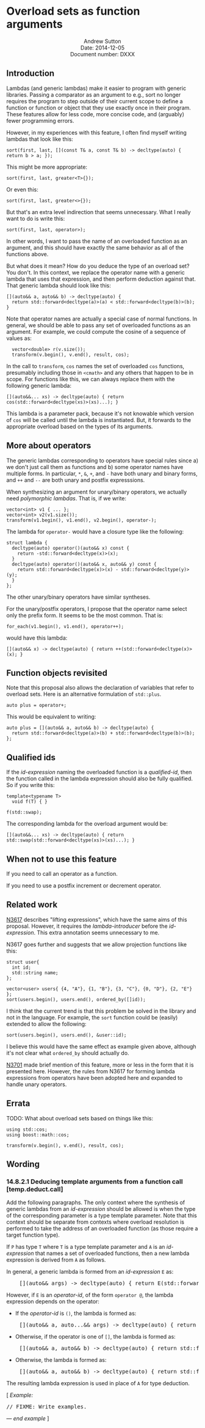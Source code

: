 Overload sets as function arguments
===================================

<div style="text-align:center">
Andrew Sutton<br/>
Date: 2014-12-05<br/>
Document number: DXXX
</div>

## Introduction

Lambdas (and generic lambdas) make it easier to program with generic
libraries. Passing a comparator as an argument to e.g., sort no longer
requires the program to step outside of their current scope to define
a function or function or object that they use exactly once in their
program. These features allow for less code, more concise code, and
(arguably) fewer programming errors.

However, in my experiences with this feature, I often find myself writing
lambdas that look like this:


    sort(first, last, [](const T& a, const T& b) -> decltype(auto) { return b > a; });

This might be more appropriate:

    sort(first, last, greater<T>{});

Or even this:

    sort(first, last, greater<>{});

But that's an extra level indirection that seems unnecessary. What I
really want to do is write this:


    sort(first, last, operator>);

In other words, I want to pass the name of an overloaded function as an
argument, and this should have exactly the same behavior as all of the
functions above.

But what does it mean? How do you deduce the type of an overload set?
You don't. In this context, we replace the operator name with a generic
lambda that uses that expression, and then perform deduction against
that. That generic lambda should look like this:

    [](auto&& a, auto&& b) -> decltype(auto) {
      return std::forward<decltype(a)>(a) < std::forward<decltype(b)>(b);
    }

Note that operator names are actually a special case of normal functions.
In general, we should be able to pass any set of overloaded functions
as an argument. For example, we could compute the cosine of a sequence of
values as:

      vector<double> r(v.size());
      transform(v.begin(), v.end(), result, cos);

In the call to `transform`, `cos` names the set of overloaded `cos`
functions, presumably including those in `<cmath>` and any others
that happen to be in scope. For functions like this, we can always
replace them with the following generic lambda:

    [](auto&&... xs) -> decltype(auto) { return cos(std::forward<decltype(xs)>(xs)...); }

This lambda is a parameter pack, because it's not knowable which version
of `cos` will be called until the lambda is instantiated. But, it forwards
to the appropriate overload based on the types of its arguments.

## More about operators

The generic lambdas corresponding to operators have special rules since
a) we don't just call them as functions and b) some operator names have
multiple forms. In particular, `*`, `&`, `+`, and `-` have both unary
and binary forms, and `++` and `--` are both unary and postfix expresssions.

When synthesizing an argument for unary/binary operators, we actually
need *polymorphic lambdas*. That is, if we write:

    vector<int> v1 { ... };
    vector<int> v2(v1.size());
    transform(v1.begin(), v1.end(), v2.begin(), operator-);

The lambda for `operator-` would have a closure type like the following:

    struct lambda {
      decltype(auto) operator()(auto&& x) const {
        return -std::forward<decltype(x)>(x);
      }
      decltype(auto) operator()(auto&& x, auto&& y) const {
        return std::forward<decltype(x)>(x) - std::forward<decltype(y)>(y);
      }
    };

The other unary/binary operators have similar syntheses.

For the unary/postfix operators, I propose that the operator name select
only the prefix form. It seems to be the most common. That is:

    for_each(v1.begin(), v1.end(), operator++);

would have this lambda:

    [](auto&& x) -> decltype(auto) { return ++(std::forward<decltype(x)>(x); }

## Function objects revisited

Note that this proposal also allows the declaration of variables
that refer to overload sets. Here is an alternative formulation of
`std::plus`.

    auto plus = operator+;

This would be equivalent to writing:

    auto plus = [](auto&& a, auto&& b) -> decltype(auto) {
      return std::forward<decltype(a)>(b) + std::forward<decltype(b)>(b);
    };


## Qualified ids

If the *id-expression* naming the overloaded function is a *qualified-id*,
then the function called in the lambda expression should also be fully
qualified. So if you write this:

    template<typename T>
      void f(T) { }

    f(std::swap);

The corresponding lambda for the overload argument would be:

    [](auto&&... xs) -> decltype(auto) { return std::swap(std::forward<decltype(xs)>(xs)...); }


## When not to use this feature

If you need to call an operator as a function.

If you need to use a postfix increment or decrement operator.

## Related work

[N3617](http://www.open-std.org/jtc1/sc22/wg21/docs/papers/2013/n3617.htm)
describes "lifting expressions", which have the same aims of this
proposal. However, it requires the *lambda-introducer* before the
*id-expression*. This extra annotation seems unnecessary to me.

N3617 goes further and suggests that we allow projection functions like
this:

    struct user{
      int id;
      std::string name;
    };

    vector<user> users{ {4, "A"}, {1, "B"}, {3, "C"}, {0, "D"}, {2, "E"} };
    sort(users.begin(), users.end(), ordered_by([]id));

I think that the current trend is that this problem be solved in the library
and not in the language. For example, the `sort` function could be (easily)
extended to allow the following:

    sort(users.begin(), users.end(), &user::id);

I believe this would have the same effect as example given above, although
it's not clear what `ordered_by` should actually do.

[N3701](http://www.open-std.org/jtc1/sc22/wg21/docs/papers/2013/n3701.htm)
made brief mention of this feature, more or less in the form that it is
presented here. However, the rules from N3617 for forming lambda expressions
from operators have been adopted here and expanded to handle unary operators.

## Errata
TODO: What about overload sets based on things like this:

    using std::cos;
    using boost::math::cos;

    transform(v.begin(), v.end(), result, cos);

## Wording


### 14.8.2.1 Deducing template arguments from a function call  [temp.deduct.call]


Add the following paragraphs. The only context where the synthesis of generic
lambdas from an *id-expression* should be allowed is when the type of the
corresponding parameter is a type template parameter. Note that this context
should be separate from contexts where overload resolution is performed
to take the address of an overloaded function (as those require a target
function type).

If `P` has type `T` where `T` is a type template parameter and `A` is an
*id-expression* that names a set of overloaded functions, then a new lambda
expression is derived from `A` as follows.

In general, a generic lambda is formed from an *id-expression* `E` as:

<pre>
    [](auto&& args) -> decltype(auto) { return E(std::forward<decltype(args)>(args)...); }
</pre>

However, if `E` is an *operator-id*, of the form `operator @`, the lambda
expression depends on the operator:

- If the *operator-id* is `()`, the lambda is formed as:

<pre>
    [](auto&& a, auto...&& args) -> decltype(auto) { return std::forward<decltype(a)>(a)(std::forward<decltype(args)>(args)...); }
</pre>

- Otherwise, if the operator is one of `[]`, the lambda is formed as:

<pre>
    [](auto&& a, auto&& b) -> decltype(auto) { return std::forward<decltype(a)>(a)[std::forward<decltype(b)>(b)]; }
</pre>

- Otherwise, the lambda is formed as:

<pre>
    [](auto&& a, auto&& b) -> decltype(auto) { return std::forward<decltype(a)>(a) @ std::forward<decltype(b)>(b); }
</pre>

The resulting lambda expression is used in place of `A` for type deduction.

[ <i>Example:</i>
<pre>
// FIXME: Write examples.
</pre>
&mdash; <i>end example</i> ]

</body>
